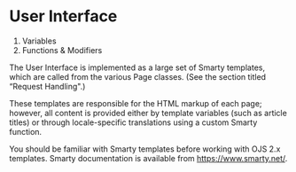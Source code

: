 # User Interface

1. Variables
2. Functions & Modifiers

The User Interface is implemented as a large set of Smarty templates, which are called from the various Page classes. (See the section titled “Request Handling".)

These templates are responsible for the HTML markup of each page; however, all content is provided either by template variables (such as article titles) or through locale-specific translations using a custom Smarty function.

You should be familiar with Smarty templates before working with OJS 2.x templates. Smarty documentation is available from https://www.smarty.net/.

